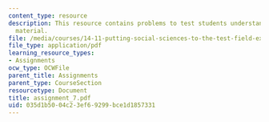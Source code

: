 ```yaml
---
content_type: resource
description: This resource contains problems to test students understanding of course
  material.
file: /media/courses/14-11-putting-social-sciences-to-the-test-field-experiments-in-economics-spring-2006/035d1b5004c23ef69299bce1d1857331_assignment_7.pdf
file_type: application/pdf
learning_resource_types:
- Assignments
ocw_type: OCWFile
parent_title: Assignments
parent_type: CourseSection
resourcetype: Document
title: assignment_7.pdf
uid: 035d1b50-04c2-3ef6-9299-bce1d1857331
---
```


